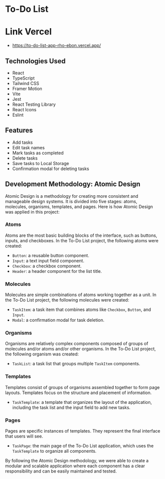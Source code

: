 # To-Do List

# Link Vercel

- https://to-do-list-app-rho-ebon.vercel.app/

## Technologies Used

- React
- TypeScript
- Tailwind CSS
- Framer Motion
- Vite
- Jest
- React Testing Library
- React Icons
- Eslint

## Features

- Add tasks
- Edit task names
- Mark tasks as completed
- Delete tasks
- Save tasks to Local Storage
- Confirmation modal for deleting tasks

## Development Methodology: Atomic Design

Atomic Design is a methodology for creating more consistent and manageable design systems. It is divided into five stages: atoms, molecules, organisms, templates, and pages. Here is how Atomic Design was applied in this project:

### Atoms

Atoms are the most basic building blocks of the interface, such as buttons, inputs, and checkboxes. In the To-Do List project, the following atoms were created:

- `Button`: a reusable button component.
- `Input`: a text input field component.
- `Checkbox`: a checkbox component.
- `Header`: a header component for the list title.

### Molecules

Molecules are simple combinations of atoms working together as a unit. In the To-Do List project, the following molecules were created:

- `TaskItem`: a task item that combines atoms like `Checkbox`, `Button`, and `Input`.
- `Modal`: a confirmation modal for task deletion.

### Organisms

Organisms are relatively complex components composed of groups of molecules and/or atoms and/or other organisms. In the To-Do List project, the following organism was created:

- `TaskList`: a task list that groups multiple `TaskItem` components.

### Templates

Templates consist of groups of organisms assembled together to form page layouts. Templates focus on the structure and placement of information.

- `TaskTemplate`: a template that organizes the layout of the application, including the task list and the input field to add new tasks.

### Pages

Pages are specific instances of templates. They represent the final interface that users will see.

- `TaskPage`: the main page of the To-Do List application, which uses the `TaskTemplate` to organize all components.

By following the Atomic Design methodology, we were able to create a modular and scalable application where each component has a clear responsibility and can be easily maintained and tested.
